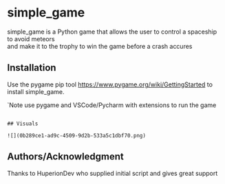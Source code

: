 # simple_game

simple_game is a Python game that allows the user to control a spaceship to avoid meteors  
and make it to the trophy to win the game before a crash accures

## Installation

Use the pygame pip tool https://www.pygame.org/wiki/GettingStarted to install simple_game.

`Note
use pygame and VSCode/Pycharm with extensions to run the game

```

## Visuals

![](0b289ce1-ad9c-4509-9d2b-533a5c1dbf70.png)

```

## Authors/Acknowledgment
Thanks to HuperionDev who supplied initial script and gives great support

